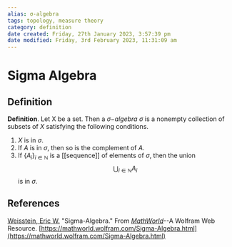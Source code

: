```yaml
---
alias: σ-algebra
tags: topology, measure theory
category: definition
date created: Friday, 27th January 2023, 3:57:39 pm
date modified: Friday, 3rd February 2023, 11:31:09 am
---
```


# Sigma Algebra

## Definition

**Definition**. Let X be a set. Then a _$\sigma-$algebra_ $\sigma$ is a nonempty collection of subsets of $X$ satisfying the following conditions.

1. $X$ is in $\sigma$.
2. If $A$ is in $\sigma$, then so is the complement of $A$.
3. If $\{A_i\}_{i\in\mathbb{N}}$ is a [[sequence]] of elements of $\sigma$, then the union $$\bigcup_{i\in\mathbb{N}}A_i$$ is in $\sigma$.

## References

[Weisstein, Eric W.](https://mathworld.wolfram.com/about/author.html) "Sigma-Algebra." From [_MathWorld_](https://mathworld.wolfram.com/)--A Wolfram Web Resource. [https://mathworld.wolfram.com/Sigma-Algebra.html](https://mathworld.wolfram.com/Sigma-Algebra.html)